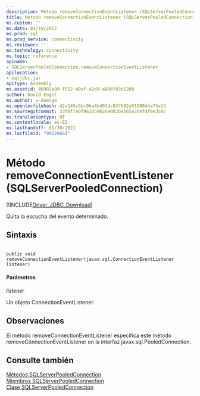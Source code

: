 ```yaml
---
description: Método removeConnectionEventListener (SQLServerPooledConnection)
title: Método removeConnectionEventListener (SQLServerPooledConnection) | Microsoft Docs
ms.custom: ''
ms.date: 01/19/2017
ms.prod: sql
ms.prod_service: connectivity
ms.reviewer: ''
ms.technology: connectivity
ms.topic: reference
apiname:
- SQLServerPooledConnection.removeConnectionEventListener
apilocation:
- sqljdbc.jar
apitype: Assembly
ms.assetid: 46902e89-f512-40af-a2d9-a896f03d1200
author: David-Engel
ms.author: v-daenge
ms.openlocfilehash: d2a145c8bc9ba4bd01dc837692a01908d4a75a15
ms.sourcegitcommit: 33f0f190f962059826e002be165a2bef4f9e350c
ms.translationtype: HT
ms.contentlocale: es-ES
ms.lasthandoff: 01/30/2021
ms.locfileid: "99176661"
---
```

# <a name="removeconnectioneventlistener-method-sqlserverpooledconnection"></a>Método removeConnectionEventListener (SQLServerPooledConnection)
[!INCLUDE[Driver_JDBC_Download](../../../includes/driver_jdbc_download.md)]

  Quita la escucha del evento determinado.  
  
## <a name="syntax"></a>Sintaxis  
  
```  
  
public void removeConnectionEventListener(javax.sql.ConnectionEventListener listener)  
```  
  
#### <a name="parameters"></a>Parámetros  
 *listener*  
  
 Un objeto ConnectionEventListener.  
  
## <a name="remarks"></a>Observaciones  
 El método removeConnectionEventListener especifica este método removeConnectionEventListener en la interfaz javax.sql.PooledConnection.  
  
## <a name="see-also"></a>Consulte también  
 [Métodos SQLServerPooledConnection](../../../connect/jdbc/reference/sqlserverpooledconnection-methods.md)   
 [Miembros SQLServerPooledConnection](../../../connect/jdbc/reference/sqlserverpooledconnection-members.md)   
 [Clase SQLServerPooledConnection](../../../connect/jdbc/reference/sqlserverpooledconnection-class.md)  
  
  
